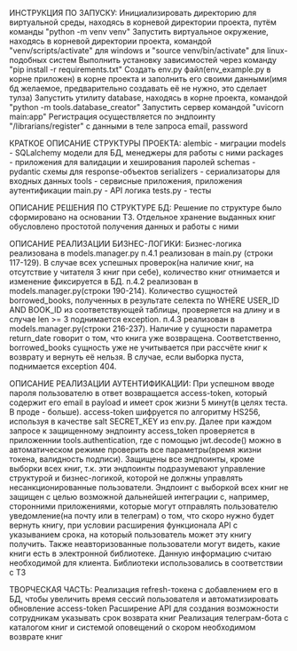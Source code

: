 ИНСТРУКЦИЯ ПО ЗАПУСКУ:
Инициализировать директорию для виртуальной среды, находясь в корневой директории проекта, путём команды "python -m venv venv"
Запустить виртуальное окружение, находясь в корневой директории проекта, командой "venv/scripts/activate" для windows и "source venv/bin/activate" для linux-подобных систем
Выполнить установку зависимостей через команду "pip install -r requirements.txt"
Создать env.py файл(env_example.py в корне приложен) в корне проекта и заполнить его своими данными(имя бд желаемое, предварительно создавать её не нужно, это сделает тулза)
Запустить утилиту database, находясь в корне проекта, командой "python -m tools.database_creator"
Запустить сервер командой "uvicorn main:app"
Регистрация осуществляется по эндпоинту "/librarians/register" с данными в теле запроса email, password


КРАТКОЕ ОПИСАНИЕ СТРУКТУРЫ ПРОЕКТА:
alembic - миграции
models - SQLalchemy модели для БД, менеджеры для работы с ними
packages - приложения для валидации и хеширования паролей
schemas - pydantic схемы для response-объектов
serializers - сериализаторы для входных данных
tools - сервисные приложения, приложения аутентификации
main.py - API логика
tests.py - тесты

ОПИСАНИЕ РЕШЕНИЯ ПО СТРУКТУРЕ БД:
Решение по структуре было сформировано на основании ТЗ. Отдельное хранение выданных книг обусловлено простотой получения данных и работы с ними
        
ОПИСАНИЕ РЕАЛИЗАЦИИ БИЗНЕС-ЛОГИКИ:
Бизнес-логика реализована в models.manager.py
п.4.1 реализован в main.py (строки 117-129). В случае всех успешных проверок(на наличие книг, на отсутствие у читателя 3 книг при себе),
количество книг отнимается и изменение фиксируется в БД.
п.4.2 реализован в models.manager.py(строки 190-214). Количество сущностей borrowed_books, полученных в результате селекта по WHERE USER_ID AND BOOK_ID из соответствующей таблицы,
проверяется на длину и в случае len >= 3 поднимается exception.
п.4.3 реализован в models.manager.py(строки 216-237). Наличие у сущности параметра 
return_date говорит о том, что книга уже возвращена. Соответственно, borrowed_books сущность уже не учитывается при рассчёте книг к возврату и вернуть её нельзя. В случае, если выборка пуста,
поднимается exception 404.

ОПИСАНИЕ РЕАЛИЗАЦИИ АУТЕНТИФИКАЦИИ:
При успешном вводе пароля пользователю в ответ возвращается access-token, который содержит его email в payload и имеет срок жизни 5 минут(в целях теста. В проде - больше).
access-token шифруется по алгоритму HS256, используя в качестве salt SECRET_KEY из env.py. Далее при каждом запросе к защищенному эндпоинту access_token проверяется в
приложеннии tools.authentication, где с помощью jwt.decode() можно в автоматическом режиме проверить все параметры(время жизни токена, валидность подписи).
Защищены все эндпоинты, кроме выборки всех книг, т.к. эти эндпоинты подразумевают управление структурой и бизнес-логикой, которой не должны управлять несанкционированные пользователи.
Эндпоинт с выборкой всех книг не защищен с целью возможной дальнейшей интеграции с, например, сторонними приложениями, которые могут отправлять пользователю уведомление(на почту или в телеграм)
о том, что скоро нужно будет вернуть книгу, при условии расширения функционала API с указыванием срока, на который пользователь может эту книгу получить. Также неавторизованные пользователи могут видеть,
какие книги есть в электронной библиотеке. Данную информацию считаю необходимой для клиента. Библиотеки использовались в соответствии с ТЗ

ТВОРЧЕСКАЯ ЧАСТЬ:
Реализация refresh-токена с добавлением его в БД, чтобы увеличить время сессий пользователя и автоматизировать обновление access-token
Расширение API для создания возможности сотрудникам указывать срок возврата книг
Реализация телеграм-бота с каталогом книг и системой оповещений о скором необходимом возврате книг
